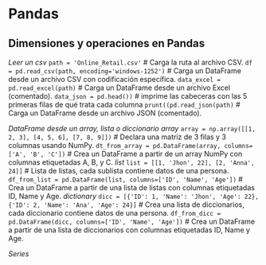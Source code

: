 # Pandas

## Dimensiones y operaciones en Pandas

_Leer un csv_
`path = 'Online_Retail.csv'`                                  # Carga la ruta al archivo CSV.
`df = pd.read_csv(path, encoding='windows-1252')`           # Carga un DataFrame desde un archivo CSV con codificación específica.
`data_excel = pd.read_excel(path)`                          # Carga un DataFrame desde un archivo Excel (comentado).
`data_json = pd.head())`                                    # imprime las cabeceras con las 5 primeras filas de qué trata cada columna
`prunt((pd.read_json(path)`                                 # Carga un DataFrame desde un archivo JSON (comentado).

_DataFrame desde un array, lista o diccionario_
_array_
`array = np.array([[1, 2, 3], [4, 5, 6], [7, 8, 9]])`         # Declara una matriz de 3 filas y 3 columnas usando NumPy.
`dt_from_array = pd.DataFrame(array, columns=['A', 'B', 'C'])`  # Crea un DataFrame a partir de un array NumPy con columnas etiquetadas A, B, y C.
_list_
`list = [[1, 'Jhon', 22], [2, 'Anna', 24]]`                   # Lista de listas, cada sublista contiene datos de una persona.
`df_from_list = pd.DataFrame(list, columns=['ID', 'Name', 'Age'])`  # Crea un DataFrame a partir de una lista de listas con columnas etiquetadas ID, Name y Age.
_dictionary_
`dicc = [{'ID': 1, 'Name': 'Jhon', 'Age': 22}, {'ID': 2, 'Name': 'Ana', 'Age': 24}]`  # Crea una lista de diccionarios, cada diccionario contiene datos de una persona.
`df_from_dicc = pd.DataFrame(dicc, columns=['ID', 'Name', 'Age'])`  # Crea un DataFrame a partir de una lista de diccionarios con columnas etiquetadas ID, Name y Age.

_Series_

